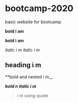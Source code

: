 # bootcamp-2020
basic website for bootcamp

**bold i am**

__bold i am__

_italic i m_
*italic i m*
## heading i m 

**bold and nested i m__

***bold n italic i m***

> i m using quote


